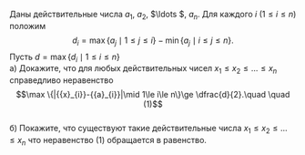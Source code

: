Даны действительные числа ${{a}_{1}}$, ${{a}_{2}}$, $\ldots $, ${{a}_{n}}$. Для каждого $i$ ($1\le i\le n$) положим 
$${{d}_{i}}=\max \{{{a}_{j}}\mid 1\le j\le i\}-\min \{{{a}_{j}}\mid i\le j\le n\}.
$$
Пусть $d=\max \{{{d}_{i}}\mid 1\le i\le n\}$
<br>а) Докажите, что для любых действительных чисел ${{x}_{1}}\le {{x}_{2}}\le \ldots \le {{x}_{n}}$ справедливо неравенство 
$$\max \{|{{x}_{i}}-{{a}_{i}}|\mid 1\le i\le n\}\ge \dfrac{d}{2}.\quad \quad (1)$$ 
<br>б) Покажите, что существуют такие действительные числа ${{x}_{1}}\le {{x}_{2}}\le \ldots \le {{x}_{n}}$ что неравенство (1) обращается в равенство.